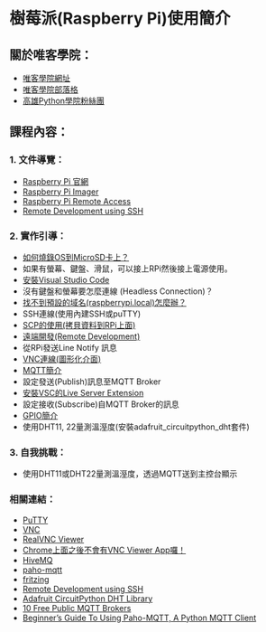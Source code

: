 # 樹莓派(Raspberry Pi)使用簡介

## 關於唯客學院：

* [唯客學院網址](https://www.victorgau.com)
* [唯客學院部落格](https://victorgau.com/blog/)
* [高雄Python學院粉絲團](https://www.facebook.com/KHPYAcademy/)

## 課程內容：

### 1. 文件導覽：

* [Raspberry Pi 官網](https://www.raspberrypi.org/)
* [Raspberry Pi Imager](https://www.raspberrypi.org/software/)
* [Raspberry Pi Remote Access](https://www.raspberrypi.org/documentation/remote-access/)
* [Remote Development using SSH](https://code.visualstudio.com/docs/remote/ssh)

### 2. 實作引導：

* [如何燒錄OS到MicroSD卡上？](https://www.raspberrypi.org/software/)
* 如果有螢幕、鍵盤、滑鼠，可以接上RPi然後接上電源使用。
* [安裝Visual Studio Code](https://code.visualstudio.com/)
* 沒有鍵盤和螢幕要怎麼連線 (Headless Connection)？
* [找不到預設的域名(raspberrypi.local)怎麼辦？](https://www.raspberrypi.org/documentation/remote-access/ip-address.md)
* SSH連線(使用內建SSH或puTTY)
* [SCP的使用(拷貝資料到RPi上面)](https://www.raspberrypi.org/documentation/remote-access/ssh/scp.md)
* [遠端開發(Remote Development)](https://code.visualstudio.com/docs/remote/ssh)
* 從RPi發送Line Notify 訊息
* [VNC連線(圖形化介面)](https://www.realvnc.com/en/connect/download/viewer/)
* [MQTT簡介](https://www.hivemq.com/)
* 設定發送(Publish)訊息至MQTT Broker
* [安裝VSC的Live Server Extension](https://marketplace.visualstudio.com/items?itemName=ritwickdey.LiveServer)
* 設定接收(Subscribe)自MQTT Broker的訊息
* [GPIO簡介](https://www.raspberrypi.org/documentation/usage/gpio)
* 使用DHT11, 22量測溫溼度(安裝adafruit_circuitpython_dht套件)

### 3. 自我挑戰：

* 使用DHT11或DHT22量測溫溼度，透過MQTT送到主控台顯示

### 相關連結：

* [PuTTY](https://www.putty.org/)
* [VNC](https://www.raspberrypi.org/documentation/remote-access/vnc/)
* [RealVNC Viewer](https://www.realvnc.com/en/connect/download/viewer/)
* [Chrome上面之後不會有VNC Viewer App囉！](https://help.realvnc.com/hc/en-us/articles/360017492037-Product-End-of-Life-EoL-notice-#vnc-viewer-plus-0-0)
* [HiveMQ](https://www.hivemq.com/)
* [paho-mqtt](https://github.com/eclipse/paho.mqtt.python)
* [fritzing](https://fritzing.org/)
* [Remote Development using SSH](https://code.visualstudio.com/docs/remote/ssh)
* [Adafruit CircuitPython DHT Library](https://circuitpython.readthedocs.io/projects/dht/en/latest/index.html)
* [10 Free Public MQTT Brokers](https://mntolia.com/10-free-public-private-mqtt-brokers-for-testing-prototyping/)
* [Beginner’s Guide To Using Paho-MQTT, A Python MQTT Client](https://mntolia.com/mqtt-python-with-paho-mqtt-client/)